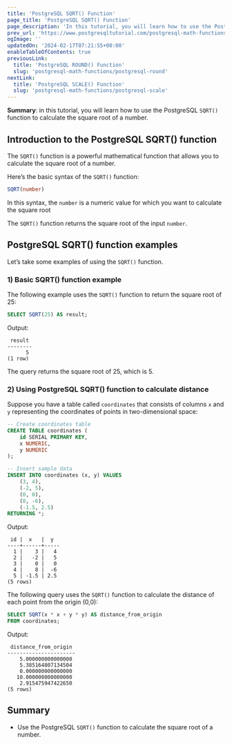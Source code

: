 ```yaml
---
title: 'PostgreSQL SQRT() Function'
page_title: 'PostgreSQL SQRT() Function'
page_description: 'In this tutorial, you will learn how to use the PostgreSQL SQRT() function to calculate the square root of a number.'
prev_url: 'https://www.postgresqltutorial.com/postgresql-math-functions/postgresql-sqrt/'
ogImage: ''
updatedOn: '2024-02-17T07:21:55+00:00'
enableTableOfContents: true
previousLink:
  title: 'PostgreSQL ROUND() Function'
  slug: 'postgresql-math-functions/postgresql-round'
nextLink:
  title: 'PostgreSQL SCALE() Function'
  slug: 'postgresql-math-functions/postgresql-scale'
---
```


**Summary**: in this tutorial, you will learn how to use the PostgreSQL `SQRT()` function to calculate the square root of a number.

## Introduction to the PostgreSQL SQRT() function

The `SQRT()` function is a powerful mathematical function that allows you to calculate the square root of a number.

Here’s the basic syntax of the `SQRT()` function:

```sql
SQRT(number)
```

In this syntax, the `number` is a numeric value for which you want to calculate the square root

The `SQRT()` function returns the square root of the input `number`.

## PostgreSQL SQRT() function examples

Let’s take some examples of using the `SQRT()` function.

### 1\) Basic SQRT() function example

The following example uses the `SQRT()` function to return the square root of 25:

```sql
SELECT SQRT(25) AS result;
```

Output:

```text
 result
--------
      5
(1 row)
```

The query returns the square root of 25, which is 5\.

### 2\) Using PostgreSQL SQRT() function to calculate distance

Suppose you have a table called `coordinates` that consists of columns `x` and `y` representing the coordinates of points in two\-dimensional space:

```sql
-- Create coordinates table
CREATE TABLE coordinates (
    id SERIAL PRIMARY KEY,
    x NUMERIC,
    y NUMERIC
);

-- Insert sample data
INSERT INTO coordinates (x, y) VALUES
    (3, 4),
    (-2, 5),
    (0, 0),
    (8, -6),
    (-1.5, 2.5)
RETURNING *;
```

Output:

```text
 id |  x   |  y
----+------+-----
  1 |    3 |   4
  2 |   -2 |   5
  3 |    0 |   0
  4 |    8 |  -6
  5 | -1.5 | 2.5
(5 rows)
```

The following query uses the `SQRT()` function to calculate the distance of each point from the origin (0,0\):

```sql
SELECT SQRT(x * x + y * y) AS distance_from_origin
FROM coordinates;
```

Output:

```text
 distance_from_origin
----------------------
    5.000000000000000
    5.385164807134504
    0.000000000000000
   10.000000000000000
    2.915475947422650
(5 rows)
```

## Summary

- Use the PostgreSQL `SQRT()` function to calculate the square root of a number.
